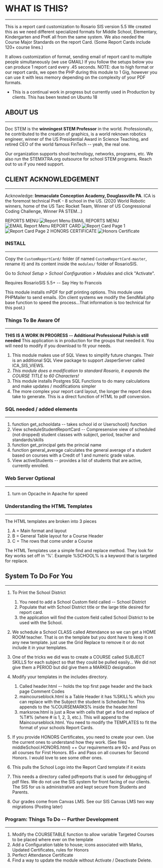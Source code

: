 # WHAT IS THIS?
------
This is a report card customization to Rosario SIS version 5.5
We created this as we need different specialized formats for Middle School, Elementary, Kindergarten and PreK all from the same system. We also needed the Course Major Standards on the
report Card. (Some Report Cards include 120+ course lines.)

It allows customization of format, sending email of report card to multiple people simultaneously (we use GMAIL)
If you follow the setups below you can produce 1 report card every .45 seconds.
NOTE: due to high format or our report cards, we open the PHP during this module to 1 Gig, however you can use it with less memory depending on the complexity of your PDF formats.

* This is a continual work in progress but currently used in Production by clients. This has been tested on Ubuntu 18

## ABOUT US
------
Doc STEM is the **winningest STEM Professor** in the world. Professionally, he contributed to the creation of graphics, is a world reknown robotics engineer, winner of the US Presidential Award in Science Teaching, and retired CEO of the world famous FinTech -- yeah, the real one.

Our organization supports shool technology, networks, programs, etc. We also run the STEMXTRA.org outsource for school STEM programs. Reach out to us if you need support.

## CLIENT ACKNOWLEDGEMENT
------
Acknowledge: **Immaculate Conception Academy, Douglassville PA**. ICA is the foremost technical PreK - 8 school in the US. (2020 World Robotic winners, home of the US Tarc Rocket Team, Winner of US Congressional Coding Challenge, Winner PA STEM...)

REPORTS MENU
![Report Menu](reportsMenu.PNG)
EMAIL REPORTS MENU
![EMAIL Report Menu](emailMenu.PNG)
REPORT CARD
![Report Card Page 1](page1Report.PNG)
![Report Card Page 2](reportpage2.PNG)
HONORS CERTIFICATE
![Honors Certificate](Certificate.PNG)

### INSTALL
-------
Copy the `CustomReportCard/` folder (if named `CustomReportCard-master`, rename it) and its content inside the `modules/` folder of RosarioSIS.

Go to _School Setup > School Configuration > Modules_ and click "Activate".

Requires RosarioSIS 5.5+  -- Say Hey to Francois

This module installs mPDF for pdf printing options.
This module uses PHPMailer to send emails.
(On client systems we modify the SendMail.php base function to speed the process...That information is too technical for this post.)


### Things To Be Aware Of
------
**THIS IS A WORK IN PROGRESS  -- Additional Professional Polish is still needed**
This application is in production for the groups that needed it. You will need to modify if you download to fit your needs.

1. This module makes use of SQL Views to simplify future changes. Their is an additional SQL View package to support JasperServer called ICA_SIS_VIEWS.
2. *This module does a modification to standard Rosario, it expands the COURSE TITLE to 60 Characters!*
3. This module installs Postgres SQL Functions to do many calculations and make updates / modifications simpler
4. The more complex your report card layout, the longer the report does take to generate. This is a direct function of HTML to pdf conversion.

### SQL needed / added elements
------
1. function get_schooldata -- takes school id or Userschool() function
2. View scheduleStudentReportCard -- Compresensive view of scheduled (not dropped) student classes with subject, period, teacher and standards/skills
3. function get_principal gets the princial name
4. function general_average calculates the general average of a student based on courses with a Credit of 1 and numeric grade value.
5. View activeStudents -- provides a list of students that are active, currently enrolled.


### Web Server Optional
-------
1. turn on Opcache in Apache for speed


### Understanding the HTML Templates
-----
The HTML templates are broken into 3 pieces
1. A = Main format and layout
2. B = General Table layout for a Course Header
3. C = The rows that come under a Course

The HTML Templates use a simple find and replace method. They look for Key works set off in '%'. Example %SCHOOL% is a keyword that is targeted for replace.


## System To Do For You
-----
1. To Print the School District
    1. You need to add a School Custom field called -- School District
	2. Populate that with School District title or the large title desired for report card.
	3. the application will find the custom field called School District to be used with the School.

2. We schedule a School CLASS called Attendance so we can get a HOME ROOM teacher. 
That is on the template but you dont have to keep it on any new template. just use the Grid Replace to remove it or do not include it in your templates.

3. One of the tricks we did was to create a COURSE called SUBJECT SKILLS for each subject so that they could be pulled easily... We did not give them a PERIOD but did give them a MARKED designation 

4. Modify your templates in the includes directory. 
	1. Called header.html -- holds the top first page header and the back page Comment Codes
	2. maincourseblock.html is a Table Header it has %SKILL% which you can replace with the Subject the student is Scheduled for. This appends to the %COURSEMARKS% inside the header.html
	3. marksrow.html is just a Row with cells that get a find and replace of %T#% (where # is 1, 2, 3, etc.). This will append to the Maincourseblock.html.
You need to modify the TEMPLATES to fit the format of your schools Report Cards.

5. If you provide HONORS Certificates, you need to create your own. Use the current ones to understand how they work. (See files middleSchool.HONORS.html)
++ Our requirements are 92+ and Pass on all courses for First Honors. 85+ and Pass on all courses for Second Honors.
I would love to see some other ones.

6. This pulls the School Logo into the Report Card template if it exists

7. This needs a directory called pdfreports that is used for debugging of pdf files. We do not use the SIS system for front facing of our clients. The SIS for us is administrative and kept secure from Students and Parents.

8. Our grades come from Canvas LMS. See our SIS Canvas LMS two way migrations (Posting later)

### Program: Things To Do -- Further Development
------
1. Modify the COURSETABLE function to allow variable Targeted Courses to be placed where ever on the template
2. Add a Configuration table to house; icons associated with Marks, Updated Certificates, rules for Honors
3. Perfect Attendance Certificate
4. Find a way to update the module without Activate / Deactivate Delete.

